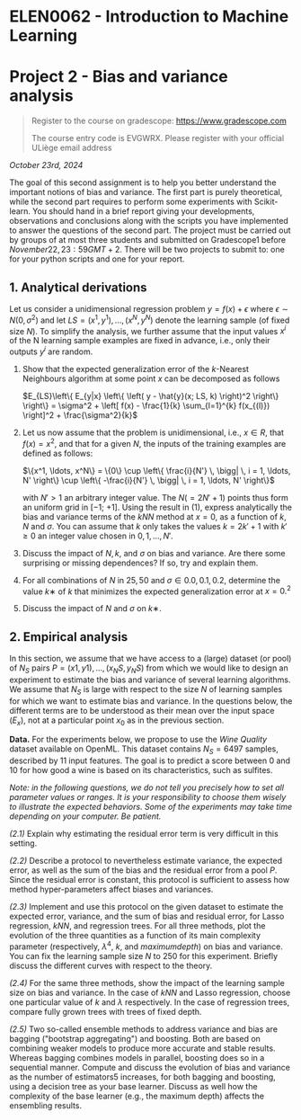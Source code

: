 # ELEN0062 - Introduction to Machine Learning
# Project 2 - Bias and variance analysis

> Register to the course on gradescope: https://www.gradescope.com
>
> The course entry code is EVGWRX. Please register with your official ULiège email address

*October 23rd, 2024*

The goal of this second assignment is to help you better understand the important notions of bias and variance. The first part is purely theoretical, while the second part requires to perform some experiments with Scikit-learn. You should hand in a brief report giving your developments, observations and conclusions along with the scripts you have implemented to answer the questions of the second part. The project must be carried out by groups of at most three students and submitted on Gradescope1 before $November 22, 23:59 GMT+2$. There will be two projects to submit to: one for your python scripts and
one for your report.

## 1. Analytical derivations
Let us consider a unidimensional regression problem $y = f(x) + ϵ$ where $ϵ ∼ N(0, σ^2)$ and let $LS = {(x^1, y^1), . . . , (x^N, y^N)}$ denote the learning sample (of fixed size $N$). To simplify the analysis, we further assume that the input values $x^i$ of the N learning sample examples are fixed in advance, i.e., only their outputs $y^i$ are random.
1. Show that the expected generalization error of the $k$-Nearest Neighbours algorithm at some point $x$ can be decomposed as follows

    $E_{LS}\left\{ E_{y|x} \left\{ \left( y - \hat{y}(x; LS, k) \right)^2 \right\} \right\} = \sigma^2 + \left[ f(x) - \frac{1}{k} \sum_{l=1}^{k} f(x_{(l)}) \right]^2 + \frac{\sigma^2}{k}$

2. Let us now assume that the problem is unidimensional, i.e., $x ∈ R$, that $f(x) = x^2$, and that for a given $N$, the inputs of the training examples are defined as follows:

   $\{x^1, \ldots, x^N\} = \{0\} \cup \left\{ \frac{i}{N'} \, \bigg| \, i = 1, \ldots, N' \right\} \cup \left\{ -\frac{i}{N'} \, \bigg| \, i = 1, \ldots, N' \right\}$

    with $N′ > 1$ an arbitrary integer value. The $N (= 2N′ + 1)$ points thus form an uniform grid in [−1; +1]. Using the result in (1), express analytically the bias and variance terms of the $kNN$ method at $x = 0$, as a function of $k$, $N$ and $σ$. You can assume that $k$ only takes the values $k = 2k′ + 1$ with $k′ ≥ 0$ an integer value chosen in ${0, 1, . . . ,N′}$.

3. Discuss the impact of $N, k$, and $σ$ on bias and variance. Are there some surprising or missing dependences? If so, try and explain them.
4. For all combinations of $N$ in ${25, 50}$ and $σ ∈ {0.0, 0.1, 0.2}$, determine the value $k∗$ of $k$ that minimizes the expected generalization error at $x = 0.^2$
5. Discuss the impact of $N$ and $σ$ on $k∗$.

## 2. Empirical analysis
In this section, we assume that we have access to a (large) dataset (or pool) of $N_S$ pairs $P = {(x1, y1), . . . , (x_NS , y_NS)}$ from which we would like to design an experiment to estimate the bias and variance of several learning algorithms. We assume that $N_S$ is large with respect to the size $N$ of learning samples for which we want to estimate bias and variance. In the questions below, the different terms are to be understood as their mean over the input space ($E_x$), not at a particular point $x_0$ as in the previous section.

**Data.** For the experiments below, we propose to use the *Wine Quality* dataset available on OpenML. This dataset contains $N_S = 6 497$ samples, described by 11 input features. The goal is to predict a score between 0 and 10 for how good a wine is based on its characteristics, such as sulfites.

*Note: in the following questions, we do not tell you precisely how to set all parameter values or ranges. It is your responsibility to choose them wisely to illustrate the expected behaviors. Some of the experiments may take time depending on your computer. Be patient.*

*(2.1)* Explain why estimating the residual error term is very difficult in this setting.

*(2.2)* Describe a protocol to nevertheless estimate variance, the expected error, as well as the sum of the bias and the residual error from a pool $P$. Since the residual error is constant, this protocol is sufficient to assess how method hyper-parameters affect biases and variances.

*(2.3)* Implement and use this protocol on the given dataset to estimate the expected error, variance, and the sum of bias and residual error, for Lasso regression, $kNN$, and regression trees. For all three methods, plot the evolution of the three quantities as a function of its main complexity parameter (respectively, $λ^4$, $k$, and $maximum depth$) on bias and variance. You can fix the learning sample size $N$ to $250$ for this experiment. Briefly discuss the different curves with respect to the theory.

*(2.4)* For the same three methods, show the impact of the learning sample size on bias and variance. In the case of $kNN$ and Lasso regression, choose one particular value of $k$ and $λ$ respectively. In the case of regression trees, compare fully grown trees with trees of fixed depth.

*(2.5)* Two so-called ensemble methods to address variance and bias are bagging ("bootstrap aggregating") and boosting. Both are based on combining weaker models to produce more accurate and stable results. Whereas bagging combines models in parallel, boosting does so in a sequential manner. Compute and discuss the evolution of bias and variance as the number of estimators5 increases, for both bagging and boosting, using a decision tree as your base learner. Discuss as well how the complexity of the base learner (e.g., the maximum depth) affects the ensembling results.